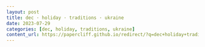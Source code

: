 ```yaml
---
layout: post
title: dec · holiday · traditions · ukraine
date: 2023-07-29
categories: [dec, holiday, traditions, ukraine]
content_url: https://papercliff.github.io/redirect/?q=dec+holiday+traditions+ukraine&tbs=cdr:1,cd_min:7/28/2023,cd_max:7/30/2023
---
```

